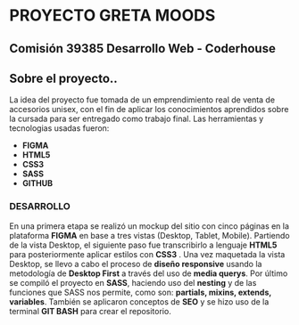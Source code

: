 # PROYECTO GRETA MOODS
## Comisión 39385 Desarrollo Web - Coderhouse

## Sobre el proyecto..
 La idea del proyecto fue tomada de un emprendimiento real de venta de accesorios unisex, con el fin de aplicar los conocimientos aprendidos sobre la cursada para ser entregado como trabajo final.
 Las herramientas y tecnologias usadas fueron:
- **FIGMA**
- **HTML5**
- **CSS3**
- **SASS**
- **GITHUB**

### DESARROLLO
 En una primera etapa se realizó un mockup del sitio con cinco páginas en la plataforma **FIGMA** en base a tres vistas (Desktop, Tablet, Mobile).
 Partiendo de la vista Desktop, el siguiente paso fue transcribirlo a lenguaje **HTML5**  para posteriormente aplicar estilos con **CSS3** .
 Una vez maquetada la vista Desktop, se llevo a cabo el proceso de **diseño responsive** usando la metodología de **Desktop First** a través del uso de **media querys**.
 Por último se compiló el proyecto en **SASS**, haciendo uso del **nesting** y de las funciones que SASS nos permite, como son: **partials, mixins, extends, variables**.
 También se aplicaron conceptos de **SEO** y se hizo uso de la terminal **GIT BASH** para crear el repositorio.
 